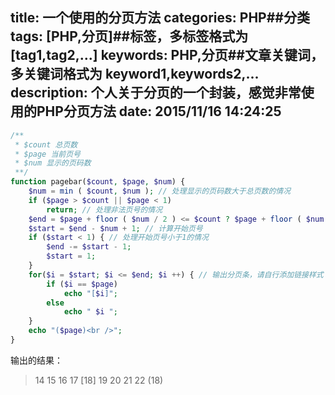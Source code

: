 title: 一个使用的分页方法
categories: PHP##分类
tags: [PHP,分页]##标签，多标签格式为 [tag1,tag2,...]
keywords: PHP,分页##文章关键词，多关键词格式为 keyword1,keywords2,...
description: 个人关于分页的一个封装，感觉非常使用的PHP分页方法
date: 2015/11/16 14:24:25 
---
``` php
/**
 * $count 总页数
 * $page 当前页号
 * $num 显示的页码数
 **/
function pagebar($count, $page, $num) {
	$num = min ( $count, $num ); // 处理显示的页码数大于总页数的情况
	if ($page > $count || $page < 1)
		return; // 处理非法页号的情况
	$end = $page + floor ( $num / 2 ) <= $count ? $page + floor ( $num / 2 ) : $count; // 计算结束页号
	$start = $end - $num + 1; // 计算开始页号
	if ($start < 1) { // 处理开始页号小于1的情况
		$end -= $start - 1;
		$start = 1;
	}
	for($i = $start; $i <= $end; $i ++) { // 输出分页条，请自行添加链接样式
		if ($i == $page)
			echo "[$i]";
		else
			echo " $i ";
	}
	echo "($page)<br />";
}
``` 
输出的结果：

>14 15 16 17 [18] 19 20 21 22 (18)